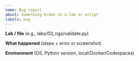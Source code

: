 ```yaml
---
name: Bug report
about: Something broke in a lab or script
labels: bug
---
```


**Lab / file**
(e.g., labs/03_ngs/validate.py)

**What happened**
(steps + error or screenshot)

**Environment**
(OS, Python version, local/Docker/Codespaces)
